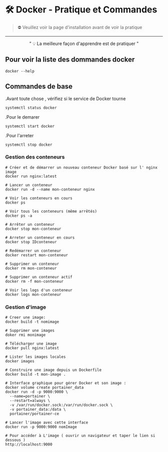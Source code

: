 # 🛠️ Docker - Pratique et Commandes
>  ⛔ Veuillez voir la page d'installation avant de voir la pratique 
<hr>

<div align="center">" 💡 La meilleure façon d'apprendre est de pratiquer "</div> 

## Pour voir la liste des dommandes docker 
```
docker --help 
```


## Commandes de base
.Avant toute chose , vérifiez si le service de  Docker tourne
```
systemctl status docker
```
.Pour le demarer
```
systemctl start docker
```
.Pour l'arreter 
```
systemctl stop docker
```

### Gestion des conteneurs
```
# Créer et de démarrer un nouveau conteneur Docker basé sur l' nginx image
docker run nginx:latest

# Lancer un conteneur
docker run -d --name mon-conteneur nginx

# Voir les conteneurs en cours
docker ps

# Voir tous les conteneurs (même arrêtés)
docker ps -a

# Arrêter un conteneur
docker stop mon-conteneur

# Arreter un conteneur en cours
docker stop IDconteneur

# Redémarrer un conteneur
docker restart mon-conteneur

# Supprimer un conteneur
docker rm mon-conteneur

# Supprimer un conteneur actif
docker rm -f mon-conteneur

# Voir les logs d'un conteneur
docker logs mon-conteneur
```

### Gestion d'image
```
# Creer une image:
docker build -t nomimage 

# Supprimer une images
doker rmi monimage

# Télécharger une image
docker pull nginx:latest

# Lister les images locales
docker images

# Construire une image depuis un Dockerfile
docker build -t mon-image .

# Interface graphique pour gérer Docker et son image :
docker volume create portainer_data
docker run -d -p 9000:9000 \
  --name=portainer \
  --restart=always \
  -v /var/run/docker.sock:/var/run/docker.sock \
  -v portainer_data:/data \
  portainer/portainer-ce

# Lancer l'image avec cette interface
docker run -p 9000:9000 nomImage

# Pour accéder à L'image ( ouvrir un navigateur et taper le lien si dessous ) 
http://localhost:9000







